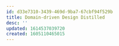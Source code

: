 ```yaml
---
id: d33e7310-3439-469d-9ba7-67cbf94f529b
title: Domain-driven Design Distilled
desc: ''
updated: 1614537039720
created: 1605110465015
---
```


